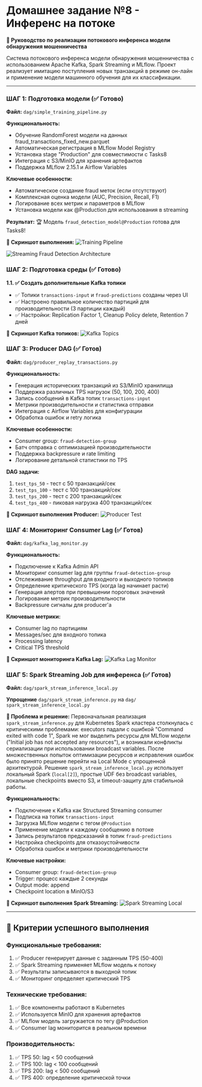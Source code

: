 # Домашнее задание №8 - Инференс на потоке

**📖 Руководство по реализации потокового инференса модели обнаружения мошенничества**

Система потокового инференса модели обнаружения мошенничества с использованием Apache Kafka, Spark Streaming и MLflow. Проект реализует имитацию поступления новых транзакций в режиме он-лайн и применение модели машинного обучения для их классификации.


---

### **ШАГ 1: Подготовка модели (✅ Готово)**
**Файл:** `dag/simple_training_pipeline.py`

**Функциональность:**
- Обучение RandomForest модели на данных fraud_transactions_fixed_new.parquet
- Автоматическая регистрация в MLflow Model Registry
- Установка stage "Production" для совместимости с Tasks8
- Интеграция с S3/MinIO для хранения артефактов
- Поддержка MLflow 2.15.1 и Airflow Variables

**Ключевые особенности:**
- Автоматическое создание fraud меток (если отсутствуют)
- Комплексная оценка модели (AUC, Precision, Recall, F1)
- Логирование всех метрик и параметров в MLflow
- Установка модели как @Production для использования в streaming

**Результат:**
🏆 Модель `fraud_detection_model@Production` готова для Tasks8!

**📸 Скриншот выполнения:**
![Training Pipeline](images/simple_fraud_detection_training.png)

![Streaming Fraud Detection Architecture](images/streaming_fraud_detection.png)


### **ШАГ 2: Подготовка среды (✅ Готово)**

**1.1. ✅ Создать дополнительные Kafka топики**
- ✅ Топики `transactions-input` и `fraud-predictions` созданы через UI
- ✅ Настроено правильное количество партиций для производительности (3 партиции каждый)
- ✅ Настройки: Replication Factor 1, Cleanup Policy delete, Retention 7 дней

**📸 Скриншот Kafka топиков:**
![Kafka Topics](images/kafka-topics.png)

### **ШАГ 3: Producer DAG (✅ Готов)**
**Файл:** `dag/producer_replay_transactions.py`

**Функциональность:**
- Генерация исторических транзакций из S3/MinIO хранилища
- Поддержка различных TPS нагрузок (50, 100, 200, 400)
- Запись сообщений в Kafka топик `transactions-input`
- Метрики производительности и статистика отправки
- Интеграция с Airflow Variables для конфигурации
- Обработка ошибок и retry логика

**Ключевые особенности:**
- Consumer group: `fraud-detection-group`
- Батч отправка с оптимизацией производительности
- Поддержка backpressure и rate limiting
- Логирование детальной статистики по TPS

**DAG задачи:**
1. `test_tps_50` - тест с 50 транзакций/сек
2. `test_tps_100` - тест с 100 транзакций/сек  
3. `test_tps_200` - тест с 200 транзакций/сек
4. `test_tps_400` - пиковая нагрузка 400 транзакций/сек

**📸 Скриншот выполнения Producer:**
![Producer Test](images/tasks8_etap1_producer_test_v4.png)

### **ШАГ 4: Мониторинг Consumer Lag (✅ Готов)**
**Файл:** `dag/kafka_lag_monitor.py`

**Функциональность:**
- Подключение к Kafka Admin API
- Мониторинг consumer lag для группы `fraud-detection-group`
- Отслеживание throughput для входного и выходного топиков
- Определение критического TPS (когда lag начинает расти)
- Генерация алертов при превышении пороговых значений
- Логирование метрик производительности
- Backpressure сигналы для producer'а

**Ключевые метрики:**
- Consumer lag по партициям
- Messages/sec для входного топика
- Processing latency
- Critical TPS threshold

**📸 Скриншот мониторинга Kafka Lag:**
![Kafka Lag Monitor](images/tasks8_etap3_kafka_lag_monitor_v8_1.png)

### **ШАГ 5: Spark Streaming Job для инференса (✅ Готов)**
**Файл:** `dag/spark_stream_inference_local.py`

**Упрощение** `dag/spark_stream_inference.py` на `dag/
spark_stream_inference_local.py`

**🚨 Проблема и решение:**
Первоначальная реализация `spark_stream_inference.py` для Kubernetes Spark кластера столкнулась с критическими проблемами: executors падали с ошибкой "Command exited with code 1", Spark не мог выделить ресурсы для MLflow модели ("Initial job has not accepted any resources"), и возникали конфликты сериализации при использовании broadcast variables. После множественных попыток оптимизации ресурсов и исправления ошибок было принято решение перейти на Local Mode с упрощенной архитектурой. Решение `spark_stream_inference_local.py` использует локальный Spark (`local[2]`), простые UDF без broadcast variables, локальные checkpoints вместо S3, и timeout-защиту для стабильной работы.

**Функциональность:**
- Подключение к Kafka как Structured Streaming consumer
- Подписка на топик `transactions-input`
- Загрузка MLflow модели с тегом `@Production`
- Применение модели к каждому сообщению в потоке
- Запись результатов предсказаний в топик `fraud-predictions`
- Настройка checkpoints для отказоустойчивости
- Обработка ошибок и метрики производительности

**Ключевые настройки:**
- Consumer group: `fraud-detection-group`
- Trigger: процесс каждые 2 секунды
- Output mode: append
- Checkpoint location в MinIO/S3

**📸 Скриншот выполнения Spark Streaming:**
![Spark Streaming Local](images/tasks8_etap4_spark_streaming_local.png)


---

## 🎯 Критерии успешного выполнения

### **Функциональные требования:**
1. ✅ Producer генерирует данные с заданным TPS (50-400)
2. ✅ Spark Streaming применяет MLflow модель к потоку
3. ✅ Результаты записываются в выходной топик
4. ✅ Мониторинг определяет критический TPS

### **Технические требования:**
1. ✅ Все компоненты работают в Kubernetes
2. ✅ Используется MinIO для хранения артефактов
3. ✅ MLflow модель загружается по тегу @Production
4. ✅ Consumer lag мониторится в реальном времени

### **Производительность:**
1. ✅ TPS 50: lag < 50 сообщений
2. ✅ TPS 100: lag < 100 сообщений  
3. ✅ TPS 200: lag < 500 сообщений
4. ✅ TPS 400: определение критической точки
